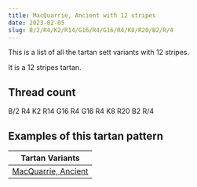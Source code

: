 ```yaml
---
title: MacQuarrie, Ancient with 12 stripes
date: 2023-02-05
slug: B/2/R4/K2/R14/G16/R4/G16/R4/K8/R20/B2/R/4
---
```

This is a list of all the tartan sett variants with 12 stripes.

It is a 12 stripes tartan.


## Thread count
B/2 R4 K2 R14 G16 R4 G16 R4 K8 R20 B2 R/4

## Examples of this tartan pattern

| Tartan Variants |
|---------------|
| [MacQuarrie, Ancient](/variants/b/2/r4/k2/r14/g16/r4/g16/r4/k8/r20/b2/r/4-b304080-g008000-k000000-rc00000)||
